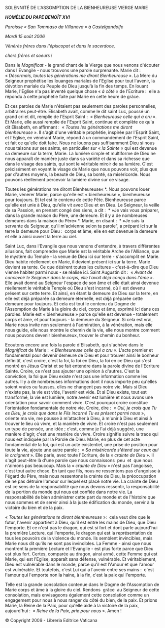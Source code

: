 SOLENNITÉ DE L'ASSOMPTION DE LA BIENHEUREUSE VIERGE MARIE

***HOMÉLIE DU PAPE BENOÎT XVI***

*Paroisse « *San Tommaso da Villanova* » à Castelgandolfo*

*Mardi 15 août 2006*

*Vénérés frères dans l'épiscopat et dans le sacerdoce,*

*chers frères et soeurs !*

Dans le *Magnificat* - le grand chant de la Vierge que nous venons d'écouter dans l'Evangile - nous trouvons une parole surprenante. Marie dit :  « *Désormais, toutes les générations me diront Bienheureuse* ». La Mère du Seigneur prophétise les louanges mariales de l'Eglise pour tout l'avenir, la dévotion mariale du Peuple de Dieu jusqu'à la fin des temps. En louant Marie, l'Eglise n'a pas inventé quelque chose « *à côté* » de l'Ecriture :  elle a répondu à cette prophétie faite par Marie en cette heure de grâce.

Et ces paroles de Marie n'étaient pas seulement des paroles personnelles, arbitraires peut-être. Elisabeth avait, comme le dit saint Luc, poussé un grand cri et dit, remplie de l'Esprit Saint :  « *Bienheureuse celle qui a cru* ». Et Marie, elle aussi remplie de l'Esprit Saint, continue et complète ce qu'a dit Elisabeth, en affirmant :  « *Toutes les générations me diront bienheureuse* ». Il s'agit d'une véritable prophétie, inspirée par l'Esprit Saint, et l'Eglise, en vénérant Marie, répond à un commandement de l'Esprit Saint, et fait ce qu'elle doit faire. Nous ne louons pas suffisamment Dieu si nous nous taisons sur ses saints, en particulier sur « *la Sainte* » qui est devenue sa demeure sur la terre, Marie. La lumière simple et multiforme de Dieu ne nous apparaît de manière juste dans sa variété et dans sa richesse que dans le visage des saints, qui sont le véritable miroir de sa lumière. C'est précisément en voyant le visage de Marie que nous pouvons voir, plus que par d'autres moyens, la beauté de Dieu, sa bonté, sa miséricorde. Nous pouvons réellement percevoir la lumière divine sur ce visage.

Toutes les générations me diront Bienheureuse« *. Nous pouvons louer Marie, vénérer Marie, parce qu'elle est « bienheureuse », bienheureuse pour toujours. Et tel est le contenu de cette Fête. Bienheureuse parce qu'elle est unie à Dieu, qu'elle vit avec Dieu et en Dieu. Le Seigneur, la veille de sa Passion, en prenant congé des siens, a dit :  * »Je vais vous préparer, dans la grande maison du Père, une demeure. Et il y a de nombreuses demeures dans la maison du Père« *. Marie, en disant :  * »Je suis la servante du Seigneur, qu'il m'advienne selon ta parole", a préparé ici sur la terre la demeure pour Dieu :  corps et âme, elle en est devenue la demeure et elle a ainsi ouvert la terre au ciel.

Saint Luc, dans l'Evangile que nous venons d'entendre, à travers différentes allusions, fait comprendre que Marie est la véritable Arche de l'Alliance, que le mystère du Temple - la venue de Dieu ici sur terre - s'accomplit en Marie. Dieu habite réellement en Marie, il devient présent ici sur la terre. Marie devient sa tente. Ce que désirent toutes les cultures - c'est-à-dire que Dieu vienne habiter parmi nous - se réalise ici. Saint Augustin dit :  « *Avant de concevoir le Seigneur dans le corps, elle l'avait déjà conçu dans l'âme* ». Elle avait donné au Seigneur l'espace de son âme et elle était ainsi devenue réellement le véritable Temple où Dieu s'est incarné, où il est devenu présent sur cette terre. Et ainsi, en étant la demeure de Dieu sur la terre, en elle est déjà préparée sa demeure éternelle, est déjà préparée cette demeure pour toujours. Et cela est tout le contenu du Dogme de l'Assomption de Marie à la gloire du ciel, corps et âme, exprimé ici dans ces paroles. Marie est « bienheureuse » parce qu'elle est devenue - totalement corps et âme, et pour toujours - la demeure du Seigneur. Si cela est vrai, Marie nous invite non seulement à l'admiration, à la vénération, mais elle nous guide, elle nous montre le chemin de la vie, elle nous montre comment nous pouvons devenir bienheureux, trouver le chemin du bonheur.

Ecoutons encore une fois la parole d'Elisabeth, qui s'achève dans le *Magnificat* de Marie :  « *Bienheureuse celle qui a cru* ». L'acte premier et fondamental pour devenir demeure de Dieu et pour trouver ainsi le bonheur définitif, c'est croire, c'est la foi, la foi en Dieu, la foi en ce Dieu qui s'est montré en Jésus Christ et se fait entendre dans la parole divine de l'Ecriture Sainte. Croire, ce n'est pas ajouter une opinion à d'autres. C'est la conviction, la foi que Dieu existe n'est pas une information comme les autres. Il y a de nombreuses informations dont il nous importe peu qu'elles soient vraies ou fausses, elles ne changent pas notre vie. Mais si Dieu n'existe pas, la vie est vide, l'avenir est vide. Et si Dieu existe, tout est transformé, la vie est lumière, notre avenir est lumière et nous avons une orientation pour savoir comment vivre. C'est pourquoi croire constitue l'orientation fondamentale de notre vie. Croire, dire :  « *Oui, je crois que Tu es Dieu, je crois que dans le Fils incarné Tu es présent parmi nous* », oriente ma vie, me pousse à m'attacher à Dieu, à m'unir à Dieu et ainsi à trouver le lieu où vivre, et la manière de vivre. Et croire n'est pas seulement un type de pensée, une idée ; c'est, comme je l'ai déjà suggéré, une manière d'agir, c'est une manière de vivre. Croire signifie suivre la trace qui nous est indiquée par la Parole de Dieu. Marie, en plus de cet acte fondamental de la foi, qui est un acte existentiel, une prise de position pour toute la vie, ajoute une autre parole :  « *Sa miséricorde s'étend sur ceux qui le craignent* ». Elle parle, avec toute l'Ecriture, de la « *crainte de Dieu* ». Il s'agit peut-être là d'une parole que nous connaissons  peu  et  que nous n'aimons pas beaucoup. Mais la « *crainte de Dieu* » n'est pas l'angoisse, c'est tout autre chose. En tant que fils, nous ne ressentons pas d'angoisse à l'égard du Père, mais nous ressentons la crainte de Dieu, la préoccupation de ne pas détruire l'amour sur lequel est placé notre vie. La crainte de Dieu est ce sens de la responsabilité que nous devons ressentir, la responsabilité de la portion du monde qui nous est confiée dans notre vie. La responsabilité de bien administrer cette part du monde et de l'histoire que nous sommes et de servir ainsi à la juste édification du monde, servir à la victoire du bien et de la paix.

« *Toutes les générations te diront bienheureuse* »:  cela veut dire que le futur, l'avenir appartient à Dieu, qu'il est entre les mains de Dieu, que Dieu l'emporte. Et ce n'est pas le dragon, qui est si fort et dont parle aujourd'hui la première Lecture, qui l'emporte, le dragon qui est la représentation de tous les pouvoirs de la violence du monde. Ils semblent invincibles, mais Marie nous dit qu'ils ne sont pas invincibles. La Femme - ainsi que nous montrent la première Lecture et l'Evangile - est plus forte parce que Dieu est plus fort. Certes, comparée au dragon, ainsi armé, cette Femme qui est Marie, qui est l'Eglise, apparaît sans défense, vulnérable. Et véritablement, Dieu est vulnérable dans le monde, parce qu'il est l'Amour et que l'amour est vulnérable. Et toutefois, c'est Lui qui a l'avenir entre ses mains :  c'est l'amour qui l'emporte non la haine, à la fin, c'est la paix qui l'emporte.

Telle est la grande consolation contenue dans le Dogme de l'Assomption de Marie corps et âme à la gloire du ciel. Rendons  grâce  au Seigneur de cette consolation, mais envisageons également cette consolation comme un engagement pour nous à nous ranger du côté du bien, de la paix. Et prions Marie, la Reine de la Paix, pour qu'elle aide à la victoire de la paix, aujourd'hui :  « *Reine de la Paix, prie pour nous* ». Amen !

© Copyright 2006 - Libreria Editrice Vaticana